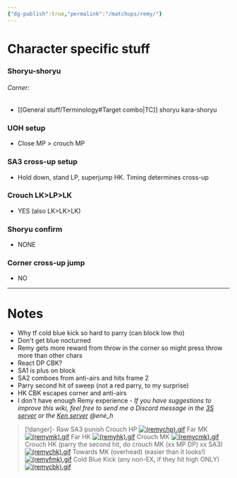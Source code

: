 ```yaml
---
{"dg-publish":true,"permalink":"/matchups/remy/"}
---
```


# Character specific stuff
### Shoryu-shoryu
###### Corner:
- [[General stuff/Terminology#Target combo\|TC]] shoryu kara-shoryu 
### UOH setup
- Close MP > crouch MP
### SA3 cross-up setup
- Hold down, stand LP, superjump HK. Timing determines cross-up
### Crouch LK>LP>LK
- YES (also LK>LK>LK)
### Shoryu confirm
- NONE
### Corner cross-up jump
- NO
***
# Notes
- Why tf cold blue kick so hard to parry (can block low tho)
- Don't get blue nocturned
- Remy gets more reward from throw in the corner so might press throw more than other chars
- React DP CBK?
- SA1 is plus on block
- SA2 comboes from anti-airs and hits frame 2
- Parry second hit of sweep (not a red parry, to my surprise)
- HK CBK escapes corner and anti-airs
- I don't have enough Remy experience - *If you have suggestions to improve this wiki, feel free to send me a Discord message in the [3S server](https://discord.com/invite/8hWg5GF) or the [Ken server](https://discord.gg/s5Kfy3e2sU) @ene_h*

> [!danger]- Raw SA3 punish
> Crouch HP
> [![(remychp).gif](https://wiki.supercombo.gg/images/9/9e/%28remychp%29.gif)](https://wiki.supercombo.gg/w/File:(remychp).gif)
> Far MK
> [![(remymk).gif](https://wiki.supercombo.gg/images/3/34/%28remymk%29.gif)](https://wiki.supercombo.gg/w/File:(remymk).gif)
> Far HK
> [![(remyhk).gif](https://wiki.supercombo.gg/images/d/d9/%28remyhk%29.gif)](https://wiki.supercombo.gg/w/File:(remyhk).gif)
> Crouch MK
> [![(remycmk).gif](https://wiki.supercombo.gg/images/9/94/%28remycmk%29.gif)](https://wiki.supercombo.gg/w/File:(remycmk).gif)
> Crouch HK (parry the second hit, do crouch MK (xx MP DP) xx SA3)
> [![(remychk).gif](https://wiki.supercombo.gg/images/4/47/%28remychk%29.gif)](https://wiki.supercombo.gg/w/File:(remychk).gif)
> Towards MK (overhead) (easier than it looks!)
> [![(remyfmk).gif](https://wiki.supercombo.gg/images/0/03/%28remyfmk%29.gif)](https://wiki.supercombo.gg/w/File:(remyfmk).gif)
> Cold Blue Kick (any non-EX, if they hit high ONLY)
> [![(remycbk).gif](https://wiki.supercombo.gg/images/7/7b/%28remycbk%29.gif)](https://wiki.supercombo.gg/w/File:(remycbk).gif)